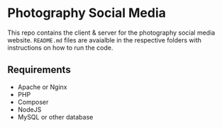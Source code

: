 # Photography Social Media

This repo contains the client & server for the photography social media website. `README.md` files are avaialble in the respective folders with instructions on how to run the code.

## Requirements

- Apache or Nginx
- PHP
- Composer
- NodeJS
- MySQL or other database
